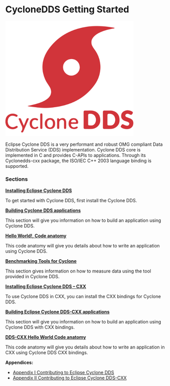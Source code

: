 # CycloneDDS Getting Started


<img src="figs/Cyclone_DDS-Logo.png" width = 400 /> 

Eclipse Cyclone DDS is a very performant and robust OMG compliant Data Distribution Service (DDS) implementation. Cyclone DDS core is implemented in C and provides C-APIs to applications. Through its Cyclonedds-cxx package, the ISO/IEC C++ 2003 language binding is supported.

### Sections

**[Installing Eclipse Cyclone DDS](InstallCycloneDDS/index.md)**

To get started with Cyclone DDS, first install the Cyclone DDS.


**[Building Cyclone DDS applications](Build-app/index.md)**

This section will give you information on how to build an application using Cyclone DDS.


**[Hello World!, Code anatomy](Helloworld/index.md)**

This code anatomy will give you details about how to write an application using Cyclone DDS.


**[Benchmarking Tools for Cyclone](Benchmarking/index.md)**

This section gives information on how to measure data using the tool provided in Cyclone DDS.


**[Installing Eclipse Cyclone DDS – CXX](InstallCycloneDDS-CXX/index.md)**

To use Cyclone DDS in CXX, you can install the CXX bindings for Cyclone DDS.


**[Building Eclipse Cyclone DDS-CXX applications](Build-cxx-app/index.md)**

This section will give you information on how to build an application using Cyclone DDS with CXX bindings.


**[DDS-CXX Hello World Code anatomy](Helloworld-CXX/index.md)**

This code anatomy will give you details about how to write an application in CXX using Cyclone DDS CXX bindings.


**Appendices:**
- [Appendix I Contributing to Eclipse Cyclone DDS](Appendix/CycloneDDS-contribute/index.md)
- [Appendix II Contributing to Eclipse Cyclone DDS-CXX](Appendix/CycloneDDS-CXX-contribute/index.md)